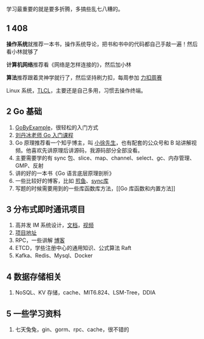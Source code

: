 学习最重要的就是要多折腾，多搞些乱七八糟的。

## 1 408

**操作系统**就推荐一本书，操作系统导论，把书和书中的代码都自己手敲一遍！然后看小林就够了

**计算机网络**推荐看《网络是怎样连接的》，然后加小林

**算法**推荐跟着灵神学就行了，然后坚持刷力扣，每周参加 [力扣周赛](https://leetcode.cn/contest/)

Linux 系统，[TLCL](https://billie66.github.io/TLCL/book/index.html)，主要还是自己多用，习惯去操作终端。

## 2 Go 基础

1. [GoByExample](https://gobyexample-cn.github.io/)，很轻松的入门方式
2. [刘丹冰老师 Go 入门课程](https://www.bilibili.com/video/BV1gf4y1r79E/?spm_id_from=333.337.search-card.all.click&vd_source=956aa0a93c40e1645b33df049293c45d)
3. Go 原理推荐看一个知乎博主，叫 [小徐先生](https://www.zhihu.com/people/xu-xian-sheng-80-10/posts)，也有配套的公众号和 B 站讲解视频。他喜欢先讲原理后讲源码，我源码部分全部没看。
4. 主要需要学的有 sync 包、slice、map、channel、select、gc、内存管理、GMP、反射
5. 讲的好的一本书《Go 语言底层原理剖析》
6. 一些比较好的博客，比如 [煎鱼](https://eddycjy.com/)、[sync库](https://victoriametrics.com/blog/go-sync-mutex/index.html)
7. 写题的时候需要用到的一些库函数库方法，[[Go 库函数和内置方法]]

## 3 分布式即时通讯项目

1. 高并发 IM 系统设计，[文档](https://nxwz51a5wp.feishu.cn/docs/doccnTYWSZg4v9bYTQH8hXkGJPc)，[视频](https://www.bilibili.com/video/BV1UA411P7iA/?vd_source=956aa0a93c40e1645b33df049293c45d)
2. [项目地址](https://github.com/ceyewan/gochat)
3. RPC，一些讲解 [博客](https://victoriametrics.com/blog/go-net-rpc/index.html)
4. ETCD，学些注册中心的通用知识、公式算法 Raft
5. Kafka、Redis、Mysql、Docker

## 4 数据存储相关

1. NoSQL、KV 存储，cache、MIT6.824、LSM-Tree，DDIA

## 5 一些学习资料

1. 七天兔兔，gin、gorm、rpc、cache，很不错的
